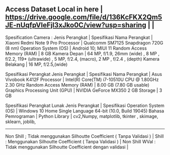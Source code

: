 Access Dataset Local in here                                                                      |
https://drive.google.com/file/d/136KcFKX2Qm5JE-nUqfpVIeFjI3xJko0C/view?usp=sharing                |
                                                                                                  |
---------------------------------------------------------------------------------------------------

Spesification Camera : 
Jenis Perangkat            |	Spesifikasi
Nama Perangkat           	 | Xiaomi Redmi Note 9 Pro
Processor                  |	Qualcomm SM7125 Snapdragon 720G (8 nm)
Operation System (OS)      |	Android 10; MIUI 11
Random Access Memory (RAM) |	8 GB
Kamera Depan	             | 64 MP, f/1.9, 26mm (wide) , 8 MP , f/2.2, 119* (ultrawide) , 5 MP, f/2.4, (macro), 2 MP , f/2.4 , (depth)
Kamera Belakang            |	16 MP, f/2.5,(wide)

Spesifikasi Perangkat 
Jenis Perangkat                 |	Spesifikasi
Nama Perangkat	                | Asus Vivobook K412F
Processor                       |	Intel(R) Core(TM) i7-10510U CPU @ 1.80GHz   2.30 GHz
Random Access Memory (RAM)      |	8.00 GB (7.80 GB usable)
Graphics Processing Unit (GPU)	| NVIDIA GeForce MX350 2 GB
Storage                       	| 3 GB

Spesifikasi Perangkat Lunak
Jenis Perangkat                 |	Spesifikasi
Operation System (OS)           |	Windows 10 Home Single Language 64-bit (10.0, Build 19045)
Bahasa Pemrograman	            | Python
Library	                        | cv2,Numpy, matplotlib, tkinter , skimage, sklearn, joblib, 

----------------------------------------------------------------------------------------------------
Non Shill ; Tidak menggunakan Silhoutte Coefficient ( Tanpa Validasi )                             |
Shill : Menggunakan Silhoutte Coefficient ( Tanpa Validasi )                                       |
Non Shill WVal : Tidak menggunakan Silhoutte Coefficient dengan validasi                           |
